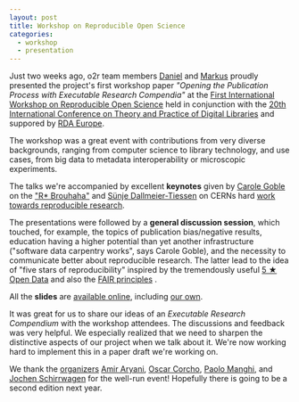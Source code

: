 ```yaml
---
layout: post
title: Workshop on Reproducible Open Science
categories:
  - workshop
  - presentation
---
```


Just two weeks ago, o2r team members [Daniel](https://orcid.org/0000-0002-0024-5046) and [Markus](http://orcid.org/0000-0001-6651-0976) proudly presented the project's first workshop paper _"Opening the Publication Process with Executable Research Compendia"_ at the [First International Workshop on Reproducible Open Science](http://repscience2016.research-infrastructures.eu) held in conjunction with the [20th International Conference on Theory and Practice of Digital Libraries](http://www.tpdl2016.org/) and suppored by [RDA Europe](http://europe.rd-alliance.org/).

The workshop was a great event with contributions from very diverse backgrounds, ranging from computer science to library technology, and use cases, from big data to metadata interoperability or microscopic experiments.

The talks we're accompanied by excellent **keynotes** given by [Carole Goble](http://orcid.org/0000-0003-1219-2137) on the ["R* Brouhaha"](http://repscience2016.research-infrastructures.eu/img/CaroleGoble-ReproScience2016v2.pdf) and [Sünje Dallmeier-Tiessen](http://orcid.org/0000-0002-6137-2348) on CERNs hard [work towards reproducible research](http://repscience2016.research-infrastructures.eu/img/Sunje-RepScience2016.pdf).

The presentations were followed by a **general discussion session**, which touched, for example, the topics of publication bias/negative results, education having a higher potential than yet another infrastructure ("software data carpentry works", says Carole Goble), and the necessity to communicate better about reproducible research. The latter lead to the idea of "five stars of reproducibility" inspired by the tremendously useful [5 ★ Open Data](http://5stardata.info/) and also the [FAIR principles](http://www.nature.com/articles/sdata201618) .

All the **slides** are [available online](http://repscience2016.research-infrastructures.eu/index.php?d=sessions), including [our own](http://repscience2016.research-infrastructures.eu/img/Hannover_Workshop_RepScience_TDPL2016.pdf).

It was great for us to share our ideas of an _Executable Research Compendium_ with the workshop attendees. The discussions and feedback was very helpful. We especially realized that we need to sharpen the distinctive aspects of our project when we talk about it. We're now working hard to implement this in a paper draft we're working on.

We thank the [organizers](http://repscience2016.research-infrastructures.eu/index.php?d=committee) [Amir Aryani](https://orcid.org/0000-0002-4259-9774), [Oscar Corcho](https://orcid.org/0000-0002-9260-0753), [Paolo Manghi](https://orcid.org/0000-0001-7291-3210), and [Jochen Schirrwagen](http://orcid.org/0000-0002-0458-1004) for the well-run event! Hopefully there is going to be a second edition next year.